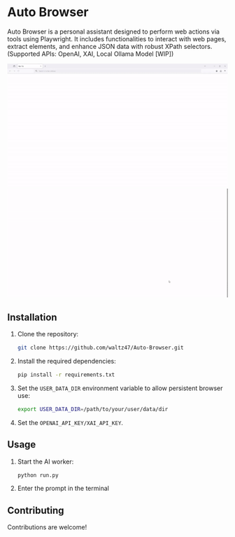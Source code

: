 # Auto Browser

Auto Browser is a personal assistant designed to perform web actions via tools using Playwright. It includes functionalities to interact with web pages, extract elements, and enhance JSON data with robust XPath selectors.
(Supported APIs: OpenAI, XAI, Local Ollama Model [WIP])

<div align="center">
    <img src="docs/clips/browse.gif" width="600" alt="Searching the web">
</div>


<div align="center">
    <img src="docs/clips/todo.gif" width="600" alt="Creating To-do Lists">
</div>

## Installation

1. Clone the repository:
    ```sh
    git clone https://github.com/waltz47/Auto-Browser.git
    ```

2. Install the required dependencies:
    ```sh
    pip install -r requirements.txt
    ```

3. Set the `USER_DATA_DIR` environment variable to allow persistent browser use:
    ```sh
    export USER_DATA_DIR=/path/to/your/user/data/dir
    ```

4. Set the `OPENAI_API_KEY/XAI_API_KEY`.
   

## Usage

1. Start the AI worker:
    ```sh
    python run.py
    ```

2. Enter the prompt in the terminal

## Contributing

Contributions are welcome!